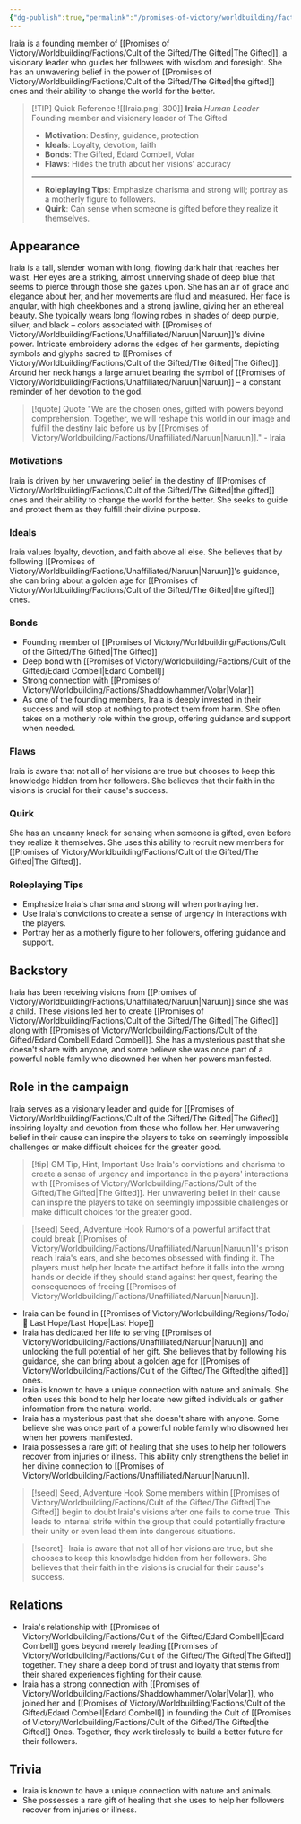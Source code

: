 ```yaml
---
{"dg-publish":true,"permalink":"/promises-of-victory/worldbuilding/factions/cult-of-the-gifted/iraia/","noteIcon":"NPC","created":"2023-03-29T16:19:51.956+02:00","updated":"2023-04-09T20:08:28.158+02:00"}
---
```




Iraia is a founding member of [[Promises of Victory/Worldbuilding/Factions/Cult of the Gifted/The Gifted\|The Gifted]], a visionary leader who guides her followers with wisdom and foresight. She has an unwavering belief in the power of [[Promises of Victory/Worldbuilding/Factions/Cult of the Gifted/The Gifted\|the gifted]] ones and their ability to change the world for the better.


> [!TIP] Quick Reference
> ![[Iraia.png\| 300]] 
> **Iraia** _Human Leader_ 
> Founding member and visionary leader of The Gifted
>- **Motivation**: Destiny, guidance, protection
>- **Ideals**: Loyalty, devotion, faith
>- **Bonds**: The Gifted, Edard Combell, Volar
>- **Flaws**: Hides the truth about her visions' accuracy
> ____
>- **Roleplaying Tips**: Emphasize charisma and strong will; portray as a motherly figure to followers.
>-  **Quirk**: Can sense when someone is gifted before they realize it themselves.




## Appearance
Iraia is a tall, slender woman with long, flowing dark hair that reaches her waist. Her eyes are a striking, almost unnerving shade of deep blue that seems to pierce through those she gazes upon. She has an air of grace and elegance about her, and her movements are fluid and measured. Her face is angular, with high cheekbones and a strong jawline, giving her an ethereal beauty. She typically wears long flowing robes in shades of deep purple, silver, and black – colors associated with [[Promises of Victory/Worldbuilding/Factions/Unaffiliated/Naruun\|Naruun]]'s divine power. Intricate embroidery adorns the edges of her garments, depicting symbols and glyphs sacred to [[Promises of Victory/Worldbuilding/Factions/Cult of the Gifted/The Gifted\|The Gifted]]. Around her neck hangs a large amulet bearing the symbol of [[Promises of Victory/Worldbuilding/Factions/Unaffiliated/Naruun\|Naruun]] – a constant reminder of her devotion to the god.

> [!quote] Quote
> "We are the chosen ones, gifted with powers beyond comprehension. Together, we will reshape this world in our image and fulfill the destiny laid before us by [[Promises of Victory/Worldbuilding/Factions/Unaffiliated/Naruun\|Naruun]]." - Iraia

### Motivations
Iraia is driven by her unwavering belief in the destiny of [[Promises of Victory/Worldbuilding/Factions/Cult of the Gifted/The Gifted\|the gifted]] ones and their ability to change the world for the better. She seeks to guide and protect them as they fulfill their divine purpose.

### Ideals
Iraia values loyalty, devotion, and faith above all else. She believes that by following [[Promises of Victory/Worldbuilding/Factions/Unaffiliated/Naruun\|Naruun]]'s guidance, she can bring about a golden age for [[Promises of Victory/Worldbuilding/Factions/Cult of the Gifted/The Gifted\|the gifted]] ones.

### Bonds
- Founding member of [[Promises of Victory/Worldbuilding/Factions/Cult of the Gifted/The Gifted\|The Gifted]]
- Deep bond with [[Promises of Victory/Worldbuilding/Factions/Cult of the Gifted/Edard Combell\|Edard Combell]]
- Strong connection with [[Promises of Victory/Worldbuilding/Factions/Shaddowhammer/Volar\|Volar]]
- As one of the founding members, Iraia is deeply invested in their success and will stop at nothing to protect them from harm. She often takes on a motherly role within the group, offering guidance and support when needed.

### Flaws
Iraia is aware that not all of her visions are true but chooses to keep this knowledge hidden from her followers. She believes that their faith in the visions is crucial for their cause's success.

### Quirk
She has an uncanny knack for sensing when someone is gifted, even before they realize it themselves. She uses this ability to recruit new members for [[Promises of Victory/Worldbuilding/Factions/Cult of the Gifted/The Gifted\|The Gifted]].

### Roleplaying Tips

- Emphasize Iraia's charisma and strong will when portraying her.
- Use Iraia's convictions to create a sense of urgency in interactions with the players.
- Portray her as a motherly figure to her followers, offering guidance and support.

## Backstory
Iraia has been receiving visions from [[Promises of Victory/Worldbuilding/Factions/Unaffiliated/Naruun\|Naruun]] since she was a child. These visions led her to create [[Promises of Victory/Worldbuilding/Factions/Cult of the Gifted/The Gifted\|The Gifted]] along with [[Promises of Victory/Worldbuilding/Factions/Cult of the Gifted/Edard Combell\|Edard Combell]]. She has a mysterious past that she doesn't share with anyone, and some believe she was once part of a powerful noble family who disowned her when her powers manifested.

## Role in the campaign
Iraia serves as a visionary leader and guide for [[Promises of Victory/Worldbuilding/Factions/Cult of the Gifted/The Gifted\|The Gifted]], inspiring loyalty and devotion from those who follow her. Her unwavering belief in their cause can inspire the players to take on seemingly impossible challenges or make difficult choices for the greater good.

> [!tip] GM Tip, Hint, Important
> Use Iraia's convictions and charisma to create a sense of urgency and importance in the players' interactions with [[Promises of Victory/Worldbuilding/Factions/Cult of the Gifted/The Gifted\|The Gifted]]. Her unwavering belief in their cause can inspire the players to take on seemingly impossible challenges or make difficult choices for the greater good.

> [!seed] Seed, Adventure Hook
> Rumors of a powerful artifact that could break [[Promises of Victory/Worldbuilding/Factions/Unaffiliated/Naruun\|Naruun]]'s prison reach Iraia's ears, and she becomes obsessed with finding it. The players must help her locate the artifact before it falls into the wrong hands or decide if they should stand against her quest, fearing the consequences of freeing [[Promises of Victory/Worldbuilding/Factions/Unaffiliated/Naruun\|Naruun]].

- Iraia can be found in [[Promises of Victory/Worldbuilding/Regions/Todo/🏰 Last Hope/Last Hope\|Last Hope]]
- Iraia has dedicated her life to serving [[Promises of Victory/Worldbuilding/Factions/Unaffiliated/Naruun\|Naruun]] and unlocking the full potential of her gift. She believes that by following his guidance, she can bring about a golden age for [[Promises of Victory/Worldbuilding/Factions/Cult of the Gifted/The Gifted\|the gifted]] ones.
- Iraia is known to have a unique connection with nature and animals. She often uses this bond to help her locate new gifted individuals or gather information from the natural world.
- Iraia has a mysterious past that she doesn't share with anyone. Some believe she was once part of a powerful noble family who disowned her when her powers manifested.
- Iraia possesses a rare gift of healing that she uses to help her followers recover from injuries or illness. This ability only strengthens the belief in her divine connection to [[Promises of Victory/Worldbuilding/Factions/Unaffiliated/Naruun\|Naruun]].
  
> [!seed] Seed, Adventure Hook
> Some members within [[Promises of Victory/Worldbuilding/Factions/Cult of the Gifted/The Gifted\|The Gifted]] begin to doubt Iraia's visions after one fails to come true. This leads to internal strife within the group that could potentially fracture their unity or even lead them into dangerous situations.

> [!secret]- 
> Iraia is aware that not all of her visions are true, but she chooses to keep this knowledge hidden from her followers. She believes that their faith in the visions is crucial for their cause's success.

## Relations
- Iraia's relationship with [[Promises of Victory/Worldbuilding/Factions/Cult of the Gifted/Edard Combell\|Edard Combell]] goes beyond merely leading [[Promises of Victory/Worldbuilding/Factions/Cult of the Gifted/The Gifted\|The Gifted]] together. They share a deep bond of trust and loyalty that stems from their shared experiences fighting for their cause.
- Iraia has a strong connection with [[Promises of Victory/Worldbuilding/Factions/Shaddowhammer/Volar\|Volar]], who joined her and [[Promises of Victory/Worldbuilding/Factions/Cult of the Gifted/Edard Combell\|Edard Combell]] in founding the Cult of [[Promises of Victory/Worldbuilding/Factions/Cult of the Gifted/The Gifted\|the Gifted]] Ones. Together, they work tirelessly to build a better future for their followers.

## Trivia
- Iraia is known to have a unique connection with nature and animals.
- She possesses a rare gift of healing that she uses to help her followers recover from injuries or illness.
